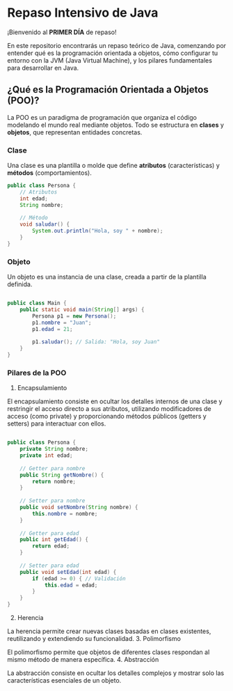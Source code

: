 # Repaso Intensivo de Java

¡Bienvenido al **PRIMER DÍA** de repaso!  

En este repositorio encontrarás un repaso teórico de Java, comenzando por entender qué es la programación orientada a objetos, cómo configurar tu entorno con la JVM (Java Virtual Machine), y los pilares fundamentales para desarrollar en Java.

## ¿Qué es la Programación Orientada a Objetos (POO)?

La POO es un paradigma de programación que organiza el código modelando el mundo real mediante objetos. Todo se estructura en **clases** y **objetos**, que representan entidades concretas.

### Clase
Una clase es una plantilla o molde que define **atributos** (características) y **métodos** (comportamientos).

```java
public class Persona {
    // Atributos
    int edad;
    String nombre;
    
    // Método
    void saludar() {
        System.out.println("Hola, soy " + nombre);
    }
}
```
### Objeto

Un objeto es una instancia de una clase, creada a partir de la plantilla definida.
```java

public class Main {
    public static void main(String[] args) {
        Persona p1 = new Persona();
        p1.nombre = "Juan";
        p1.edad = 21;
        
        p1.saludar(); // Salida: "Hola, soy Juan"
    }
}
```


### Pilares de la POO

1. Encapsulamiento

El encapsulamiento consiste en ocultar los detalles internos de una clase y restringir el acceso directo a sus atributos, utilizando modificadores de acceso (como private) y proporcionando métodos públicos (getters y setters) para interactuar con ellos.

```java

public class Persona {
    private String nombre;
    private int edad;
    
    // Getter para nombre
    public String getNombre() {
        return nombre;
    }
    
    // Setter para nombre
    public void setNombre(String nombre) {
        this.nombre = nombre;
    }
    
    // Getter para edad
    public int getEdad() {
        return edad;
    }
    
    // Setter para edad
    public void setEdad(int edad) {
        if (edad >= 0) { // Validación
            this.edad = edad;
        }
    }
}

```

2. Herencia

La herencia permite crear nuevas clases basadas en clases existentes, reutilizando y extendiendo su funcionalidad.
3. Polimorfismo

El polimorfismo permite que objetos de diferentes clases respondan al mismo método de manera específica.
4. Abstracción

La abstracción consiste en ocultar los detalles complejos y mostrar solo las características esenciales de un objeto.

